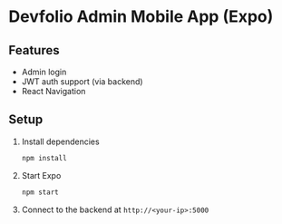 # Devfolio Admin Mobile App (Expo)

## Features
- Admin login
- JWT auth support (via backend)
- React Navigation

## Setup
1. Install dependencies
   ```bash
   npm install
   ```

2. Start Expo
   ```bash
   npm start
   ```

3. Connect to the backend at `http://<your-ip>:5000`
